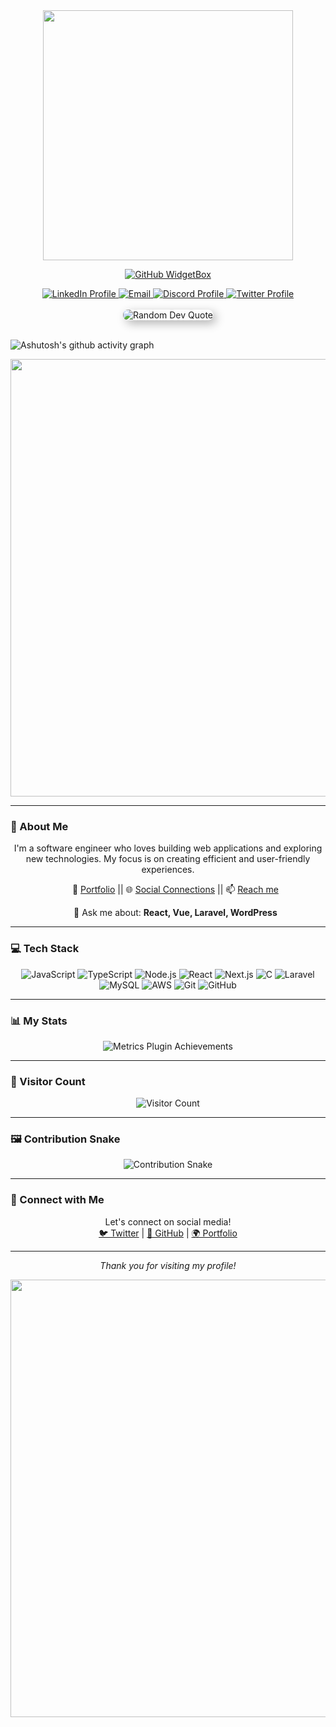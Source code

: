 <div align="center">
    <img src="https://user-images.githubusercontent.com/74038190/226190894-18e959ba-d458-4a94-ac44-790190f2a947.gif" width="400">

[![GitHub WidgetBox](https://github-widgetbox.vercel.app/api/profile?username=minhaaj-t&data=repositories,stars,commits)](https://minhaj.pro/)

<a href="https://www.linkedin.com/in/minhaj-t/">
        <img src="https://img.shields.io/badge/LinkedIn-d5d5d5?style=for-the-badge&logo=linkedin&logoColor=0A0209" alt="LinkedIn Profile">
    </a>
<a href="mailto:hello@minhaj.pro">
        <img src="https://img.shields.io/badge/Gmail-d5d5d5?style=for-the-badge&logo=gmail&logoColor=0A0209" alt="Email">
    </a>
<a href="https://discord.com/invite/i_yam_three_#0146">
        <img src="https://img.shields.io/badge/Discord-d5d5d5?style=for-the-badge&logo=discord&logoColor=0A0209" alt="Discord Profile">
    </a>
<a href="https://x.com/i_yam_three_">
        <img src="https://img.shields.io/badge/Twitter-d5d5d5?style=for-the-badge&logo=x&logoColor=0A0209" alt="Twitter Profile">
    </a>
</div>

<br />
<div align="center">
    <img src="https://quotes-github-readme.vercel.app/api?type=horizontal&" alt="Random Dev Quote" style="box-shadow: 5px 5px 15px rgba(0, 0, 0, 0.3); border-radius: 8px;">
</div>

<br />

![Ashutosh's github activity graph](https://github-readme-activity-graph.vercel.app/graph?username=minhaaj-t&bg_color=ffffff&color=d56262&line=fea9a9&point=de3535&area=true&hide_border=true)

<div align="center">
    <img src="https://user-images.githubusercontent.com/74038190/212284100-561aa473-3905-4a80-b561-0d28506553ee.gif" width="700">
</div>

---

### 🚀 About Me

<p align="center">
    I'm a software engineer who loves building web applications and exploring new technologies. My focus is on creating efficient and user-friendly experiences.
</p>

<div align="center">
    <ul>
        <p>
            🔗 <a href="https://minhajt.netlify.app/" target="_blank">Portfolio</a> || 🌐 <a href="https://into.bio/i_yam_three_" target="_blank">Social Connections</a> || 📫 <a href="mailto:mminhajmahroof@gmail.com">Reach me</a>
        </p>
        <p>
            💬 Ask me about: <strong>React, Vue, Laravel, WordPress</strong>
        </p>
    </ul>
</div>

---

### 💻 Tech Stack

<div align="center">
    <img src="https://img.shields.io/badge/-JavaScript-black?style=flat-square&logo=javascript" alt="JavaScript">
    <img src="https://img.shields.io/badge/-TypeScript-007ACC?style=flat-square&logo=typescript" alt="TypeScript">
    <img src="https://img.shields.io/badge/-Nodejs-black?style=flat-square&logo=Node.js" alt="Node.js">
    <img src="https://img.shields.io/badge/-React-black?style=flat-square&logo=react" alt="React">
    <img src="https://img.shields.io/badge/-Next.js-black?style=flat-square&logo=next.js" alt="Next.js">
    <img src="https://img.shields.io/badge/C-311C87?style=flat-square&logo=C" alt="C">
    <img src="https://img.shields.io/badge/-Laravel-2D3748?style=flat-square&logo=laravel" alt="Laravel">
    <img src="https://img.shields.io/badge/-MySQL-black?style=flat-square&logo=mysql" alt="MySQL">
    <img src="https://img.shields.io/badge/-AWS-black?style=flat-square&logo=amazon" alt="AWS">
    <img src="https://img.shields.io/badge/-Git-black?style=flat-square&logo=git" alt="Git">
    <img src="https://img.shields.io/badge/-GitHub-181717?style=flat-square&logo=github" alt="GitHub">
</div>

---

### 📊 My Stats

<div align="center">
    <img src="https://github.com/user-attachments/assets/88f63da7-ff60-473b-8502-c059667ab3ee" alt="Metrics Plugin Achievements" style="max-width: 90%; height: auto;">
</div>

---

### 👥 Visitor Count

<div align="center">
    <img src="https://profile-counter.glitch.me/chethanyadav456/count.svg" alt="Visitor Count">
</div>

---

### 🖼️ Contribution Snake

<div align="center">
    <img src="https://github.com/chethanyadav456/chethanyadav456/assets/46392684/56bc1e91-4b24-4ed9-ba3e-77f08f1af9d8" alt="Contribution Snake" style="max-width: 90%; height: auto;">
</div>

---

### 🔗 Connect with Me

<div align="center">
    Let's connect on social media!<br/>
    <a href="https://twitter.com/i_yam_three_" target="_blank">🐦 Twitter</a> | 
    <a href="https://github.com/i-yam-three" target="_blank">🐙 GitHub</a> | 
    <a href="https://minhajt.com" target="_blank">🌍 Portfolio</a>
</div>

---

<div align="center">
    <p><em>Thank you for visiting my profile!</em></p>
    <img src="https://user-images.githubusercontent.com/74038190/212284100-561aa473-3905-4a80-b561-0d28506553ee.gif" width="700">
</div>
